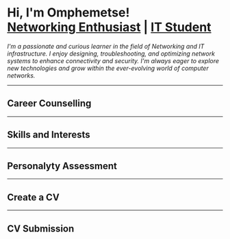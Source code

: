 <h1>Hi, I'm Omphemetse!<br/>
<a href="https://github.com/YOUR_GITHUB_USERNAME">Networking Enthusiast</a> | <a href="https://linkedin.com/in/YOUR_LINKEDIN_PROFILE">IT Student</a></h1>

<p><i>I'm a passionate and curious learner in the field of Networking and IT infrastructure. I enjoy designing, troubleshooting, and optimizing network systems to enhance connectivity and security. I'm always eager to explore new technologies and grow within the ever-evolving world of computer networks.</i></p>

---

<h2> Career Counselling</h2>



---

<h2> Skills and Interests</h2>



---

<h2>Personalyty Assessment</h2>



---

<h2>Create a CV</h2>



---

<h2>CV Submission</h2>
<br/><br/>

[twitter]: https://twitter.com/YOUR_TWITTER
[youtube]: https://youtube.com/YOUR_YOUTUBE
[instagram]: https://instagram.com/YOUR_INSTAGRAM
[linkedin]: https://linkedin.com/in/YOUR_LINKEDIN
